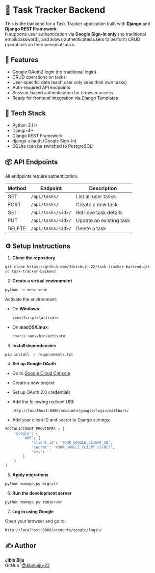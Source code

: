 # 📝 Task Tracker Backend

This is the backend for a Task Tracker application built with **Django** and **Django REST Framework**.  
It supports user authentication via **Google Sign-In only** (no traditional email/password), and allows authenticated users to perform CRUD operations on their personal tasks.

## 🚀 Features

- Google OAuth2 login (no traditional login)  
- CRUD operations on tasks  
- User-specific data (each user only sees their own tasks)  
- Auth-required API endpoints  
- Session-based authentication for browser access  
- Ready for frontend integration via Django Templates  

## 🔧 Tech Stack

- Python 3.11+  
- Django 4+  
- Django REST Framework  
- django-allauth (Google Sign-In)  
- SQLite (can be switched to PostgreSQL)  

## 📦 API Endpoints

All endpoints require authentication.

| Method | Endpoint            | Description              |
|--------|---------------------|--------------------------|
| GET    | `/api/tasks/`       | List all user tasks      |
| POST   | `/api/tasks/`       | Create a new task        |
| GET    | `/api/tasks/<id>/`  | Retrieve task details    |
| PUT    | `/api/tasks/<id>/`  | Update an existing task  |
| DELETE | `/api/tasks/<id>/`  | Delete a task            |

## ⚙️ Setup Instructions

1. **Clone the repository**

```bash
git clone https://github.com/Jibinbiju-22/task-tracker-backend.git
cd task-tracker-backend
```

2. **Create a virtual environment**

```bash
python -m venv venv
```

Activate the environment:

- On **Windows**:

  ```bash
  venv\Scripts\activate
  ```

- On **macOS/Linux**:

  ```bash
  source venv/bin/activate
  ```

3. **Install dependencies**

```bash
pip install -r requirements.txt
```

4. **Set up Google OAuth**

- Go to [Google Cloud Console](https://console.cloud.google.com/)
- Create a new project
- Set up OAuth 2.0 credentials
- Add the following redirect URI:

  ```
  http://localhost:8000/accounts/google/login/callback/
  ```

- Add your client ID and secret to Django settings:

```python
SOCIALACCOUNT_PROVIDERS = {
    'google': {
        'APP': {
            'client_id': 'YOUR_GOOGLE_CLIENT_ID',
            'secret': 'YOUR_GOOGLE_CLIENT_SECRET',
            'key': ''
        }
    }
}
```

5. **Apply migrations**

```bash
python manage.py migrate
```

6. **Run the development server**

```bash
python manage.py runserver
```

7. **Log in using Google**

Open your browser and go to:

```
http://localhost:8000/accounts/google/login/
```

## ✍️ Author

**Jibin Biju**  
GitHub: [@Jibinbiju-22](https://github.com/Jibinbiju-22)
